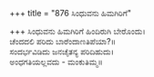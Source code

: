 +++
title = "876 ಸಿಂಧುವನು ಹಿಮಗಿರಿಗೆ"

+++
ಸಿಂಧುವನು ಹಿಮಗಿರಿಗೆ ಹಿಂದಿರುಗಿ ಬೇರೊಂದು।  
ಚೆಂದದಲಿ ಪರಿದು ಬಾರೆಂದಾಣತಿಪೆಯಾ?॥  
ಸಂದರ್ಭವಿಡಿದು ಜನಚೈತನ್ಯ ಪರಿದಿಹುದು।  
ಅಂಧಗತಿಯಲ್ಲವದು - ಮಂಕುತಿಮ್ಮ॥  
